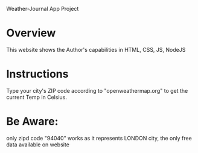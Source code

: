 Weather-Journal App Project

# Overview
This website shows the Author's capabilities in HTML, CSS, JS, NodeJS

# Instructions
Type your city's ZIP code according to "openweathermap.org" to get the current Temp in Celsius.

# Be Aware:
only zipd code "94040" works as it represents LONDON city, the only free data available on website
